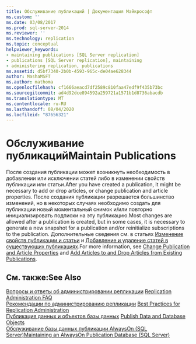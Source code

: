 ```yaml
---
title: Обслуживание публикаций | Документация Майкрософт
ms.custom: ''
ms.date: 03/08/2017
ms.prod: sql-server-2014
ms.reviewer: ''
ms.technology: replication
ms.topic: conceptual
helpviewer_keywords:
- maintaining publications [SQL Server replication]
- publications [SQL Server replication], maintaining
- administering replication, publications
ms.assetid: d5bf7340-2b0b-4593-965c-de04ae628344
author: MashaMSFT
ms.author: mathoma
ms.openlocfilehash: cf1666aeacd7df2589c810faa47edf9f435b73bc
ms.sourcegitcommit: ad4d92dce894592a259721a1571b1d8736abacdb
ms.translationtype: MT
ms.contentlocale: ru-RU
ms.lasthandoff: 08/04/2020
ms.locfileid: "87656321"
---
```

# <a name="maintain-publications"></a><span data-ttu-id="e7d82-102">Обслуживание публикаций</span><span class="sxs-lookup"><span data-stu-id="e7d82-102">Maintain Publications</span></span>
  <span data-ttu-id="e7d82-103">После создания публикации может возникнуть необходимость в добавлении или исключении статей либо в изменении свойств публикации или статьи.</span><span class="sxs-lookup"><span data-stu-id="e7d82-103">After you have created a publication, it might be necessary to add or drop articles, or change publication and article properties.</span></span> <span data-ttu-id="e7d82-104">После создания публикации разрешается большинство изменений, но в некоторых случаях необходимо создать для публикации новый моментальный снимок и/или повторно инициализировать подписки на эту публикацию.</span><span class="sxs-lookup"><span data-stu-id="e7d82-104">Most changes are allowed after a publication is created, but in some cases, it is necessary to generate a new snapshot for a publication and/or reinitialize subscriptions to the publication.</span></span> <span data-ttu-id="e7d82-105">Дополнительные сведения см. в статьях [Изменение свойств публикации и статьи](change-publication-and-article-properties.md) и [Добавление и удаление статей в существующих публикациях](add-articles-to-and-drop-articles-from-existing-publications.md).</span><span class="sxs-lookup"><span data-stu-id="e7d82-105">For more information, see [Change Publication and Article Properties](change-publication-and-article-properties.md) and [Add Articles to and Drop Articles from Existing Publications](add-articles-to-and-drop-articles-from-existing-publications.md).</span></span>  
  
## <a name="see-also"></a><span data-ttu-id="e7d82-106">См. также:</span><span class="sxs-lookup"><span data-stu-id="e7d82-106">See Also</span></span>  
 <span data-ttu-id="e7d82-107">[Вопросы и ответы об администрировании репликации](../administration/frequently-asked-questions-for-replication-administrators.md) </span><span class="sxs-lookup"><span data-stu-id="e7d82-107">[Replication Administration FAQ](../administration/frequently-asked-questions-for-replication-administrators.md) </span></span>  
 <span data-ttu-id="e7d82-108">[Рекомендации по администрированию репликации](../administration/best-practices-for-replication-administration.md) </span><span class="sxs-lookup"><span data-stu-id="e7d82-108">[Best Practices for Replication Administration](../administration/best-practices-for-replication-administration.md) </span></span>  
 <span data-ttu-id="e7d82-109">[Публикация данных и объектов базы данных](publish-data-and-database-objects.md) </span><span class="sxs-lookup"><span data-stu-id="e7d82-109">[Publish Data and Database Objects](publish-data-and-database-objects.md) </span></span>  
 [<span data-ttu-id="e7d82-110">Обслуживание базы данных публикации AlwaysOn &#40;SQL Server&#41;</span><span class="sxs-lookup"><span data-stu-id="e7d82-110">Maintaining an AlwaysOn Publication Database &#40;SQL Server&#41;</span></span>](../../../database-engine/availability-groups/windows/maintaining-an-always-on-publication-database-sql-server.md)  
  
  

